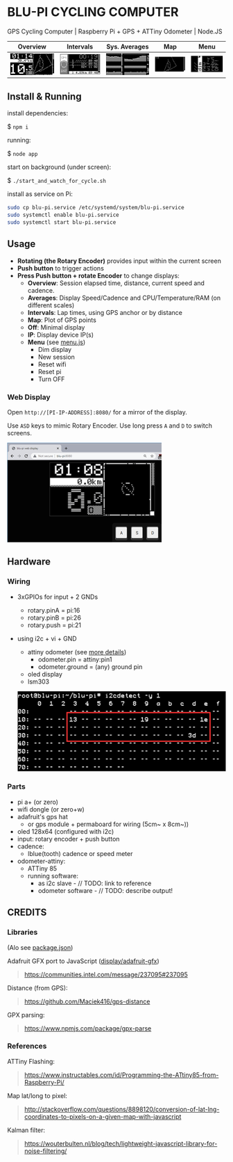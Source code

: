 # BLU-PI CYCLING COMPUTER

GPS Cycling Computer |  Raspberry Pi + GPS + ATTiny Odometer | Node.JS

| Overview | Intervals | Sys. Averages | Map | Menu | 
| -------- | --------- | ------------- | --- | ---- | 
| ![Overview Display](./img/display-overview.png) | ![Intervals Display](./img/display-intervals.png) | ![Sys. Averages Display](./img/display-averages-cpu.png) | ![Map Display](./img/display-map.png) | ![Menu Display](./img/display-menu.png) |


## Install & Running

install dependencies:

$ `npm i`

running:

$ `node app`

start on background (under screen):

$ `./start_and_watch_for_cycle.sh`

install as service on Pi:

```sh
sudo cp blu-pi.service /etc/systemd/system/blu-pi.service
sudo systemctl enable blu-pi.service
sudo systemctl start blu-pi.service
```

## Usage

- **Rotating (the Rotary Encoder)** provides input within the current screen
- **Push button** to trigger actions
- **Press Push button + rotate Encoder** to change displays:
  - **Overview**: Session elapsed time, distance, current speed and cadence.
  - **Averages**: Display Speed/Cadence and CPU/Temperature/RAM (on different scales)
  - **Intervals**: Lap times, using GPS anchor or by distance
  - **Map**: Plot of GPS points
  - **Off**: Minimal display
  - **IP**: Display device IP(s)
  - **Menu** (see [menu.js](./app/menu.js))
    - Dim display
    - New session
    - Reset wifi
    - Reset pi
    - Turn OFF

### Web Display

Open `http://[PI-IP-ADDRESS]:8080/` for a mirror of the display.

Use `ASD` keys to mimic Rotary Encoder. Use long press `A` and `D` to switch screens.

![Web Display](./img/web-display.png)

## Hardware

### Wiring

- 3xGPIOs for input + 2 GNDs
  - rotary.pinA = pi:16
  - rotary.pinB = pi:26
  - rotary.push = pi:21
- using i2c + vi + GND
  - attiny odometer (see [more details](./attiny_brain/READNE.md))
    - odometer.pin = attiny:pin1
    - odometer.ground = (any) ground pin
  - oled display
  - lsm303
  
  ![i2cdetect -y 1](./img/i2cdetect.png)

### Parts

- pi a+ (or zero)
- wifi dongle (or zero+w)
- adafruit's gps hat
  - or gps module + permaboard for wiring (5cm~ x 8cm~))
- oled 128x64 (configured with i2c)
- input: rotary encoder + push button
- cadence:
  - lblue(tooth) cadence or speed meter
- odometer-attiny:
  - ATTiny 85
  - running software:
    - as i2c slave - // TODO: link to reference
    - odometer software - // TODO: describe output!

## CREDITS

### Libraries

(Alo see [package.json](package.json))

Adafruit GFX port to JavaScript ([display/adafruit-gfx](app/display/adafruit-gfx/index.js))
> https://communities.intel.com/message/237095#237095

Distance (from GPS):
> https://github.com/Maciek416/gps-distance

GPX parsing:
> https://www.npmjs.com/package/gpx-parse

### References

ATTiny Flashing:
> https://www.instructables.com/id/Programming-the-ATtiny85-from-Raspberry-Pi/

Map lat/long to pixel:
> http://stackoverflow.com/questions/8898120/conversion-of-lat-lng-coordinates-to-pixels-on-a-given-map-with-javascript

Kalman filter:
> https://wouterbulten.nl/blog/tech/lightweight-javascript-library-for-noise-filtering/
